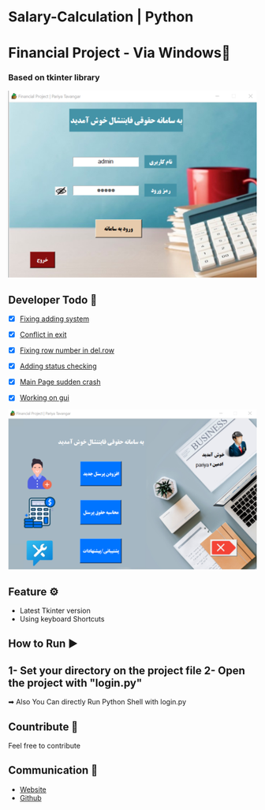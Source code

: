 # Salary-Calculation | Python
# Financial Project - Via Windows📑
### Based on tkinter library

![login.png](img/rmimg/login.png)

## Developer Todo 📝
- [x] [Fixing adding system]()
- [x] [Conflict in exit]()
- [x] [Fixing row number in del.row]()
- [x] [Adding status checking]()
- [x] [Main Page sudden crash]()
- [x] [Working on gui]()


![menu.png](img/rmimg/menu.png)

## Feature ⚙
* Latest Tkinter version
* Using keyboard Shortcuts


## How to Run ▶
1- Set your directory on the project file
2- Open the project with "login.py"
-------------------
➡ Also You Can directly Run Python Shell with login.py

## Countribute 🤝
Feel free to contribute

## Communication 💌
* [Website](https://www.pariya-tavangar.ir)
* [Github](https://github.com/Ptavangar)

